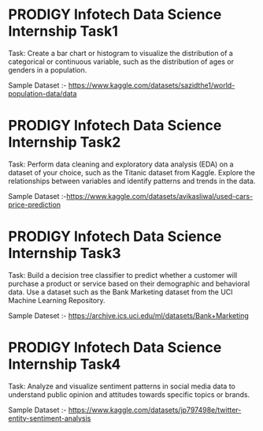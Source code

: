# PRODIGY Infotech Data Science Internship Task1
Task: Create a bar chart or histogram to visualize the distribution of a categorical or continuous variable, such as the distribution of ages or genders in a population.

Sample Dataset :- https://www.kaggle.com/datasets/sazidthe1/world-population-data/data

# PRODIGY Infotech Data Science Internship Task2
Task: Perform data cleaning and exploratory data analysis (EDA) on a dataset of your choice, such as the Titanic dataset from Kaggle. Explore the relationships between variables and identify patterns and trends in the data.

Sample Dataset :-https://www.kaggle.com/datasets/avikasliwal/used-cars-price-prediction

# PRODIGY Infotech Data Science Internship Task3
Task: Build a decision tree classifier to predict whether a customer will purchase a product or service based on their demographic and behavioral data. Use a dataset such as the Bank Marketing dataset from the UCI Machine Learning Repository.

Sample Dateset :- https://archive.ics.uci.edu/ml/datasets/Bank+Marketing

# PRODIGY Infotech Data Science Internship Task4
Task: Analyze and visualize sentiment patterns in social media data to understand public opinion and attitudes towards specific topics or brands.

Sample Dataset :- https://www.kaggle.com/datasets/jp797498e/twitter-entity-sentiment-analysis
